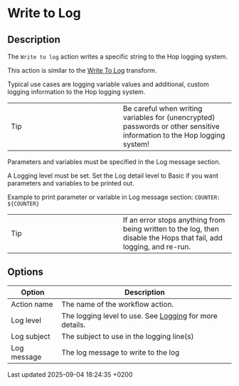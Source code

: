<div id="header">

# Write to Log

</div>

<div id="content">

<div class="sect1">

## Description

<div class="sectionbody">

<div class="paragraph">

The `Write to log` action writes a specific string to the Hop logging system.

</div>

<div class="paragraph">

This action is similar to the [Write To Log](pipeline/transforms/writetolog.cOEDlIs7Rj) transform.

</div>

<div class="paragraph">

Typical use cases are logging variable values and additional, custom logging information to the Hop logging system.

</div>

<div class="admonitionblock tip">

<table>
<colgroup>
<col style="width: 50%" />
<col style="width: 50%" />
</colgroup>
<tbody>
<tr class="odd">
<td><div class="title">
Tip
</div></td>
<td>Be careful when writing variables for (unencrypted) passwords or other sensitive information to the Hop logging system!</td>
</tr>
</tbody>
</table>

</div>

<div class="paragraph">

Parameters and variables must be specified in the Log message section.

</div>

<div class="paragraph">

A Logging level must be set. Set the Log detail level to Basic if you want parameters and variables to be printed out.

</div>

<div class="paragraph">

Example to print parameter or variable in Log message section: `COUNTER: ${COUNTER}`

</div>

<div class="admonitionblock tip">

<table>
<colgroup>
<col style="width: 50%" />
<col style="width: 50%" />
</colgroup>
<tbody>
<tr class="odd">
<td><div class="title">
Tip
</div></td>
<td>If an error stops anything from being written to the log, then disable the Hops that fail, add logging, and re-run.</td>
</tr>
</tbody>
</table>

</div>

</div>

</div>

<div class="sect1">

## Options

<div class="sectionbody">

| Option      | Description                                                                                  |
| ----------- | -------------------------------------------------------------------------------------------- |
| Action name | The name of the workflow action.                                                             |
| Log level   | The logging level to use. See [Logging](logging/logging-basics.cOEDlIs7Rj) for more details. |
| Log subject | The subject to use in the logging line(s)                                                    |
| Log message | The log message to write to the log                                                          |

</div>

</div>

</div>

<div id="footer">

<div id="footer-text">

Last updated 2025-09-04 18:24:35 +0200

</div>

</div>
